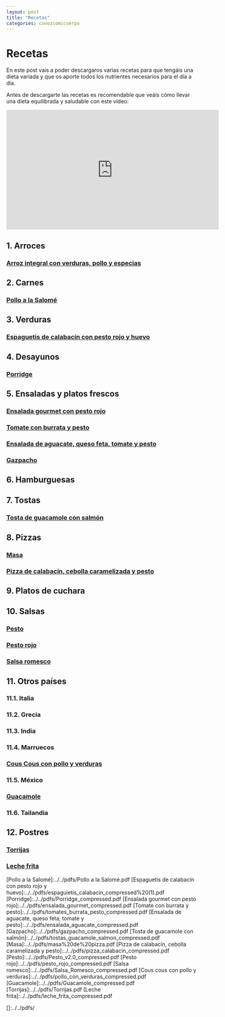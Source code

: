 ```yaml
---
layout: post
title: "Recetas"
categories: conozcomicuerpo
---
```


# Recetas

En este post vais a poder descargaros varias recetas para que tengáis una dieta variada y que os aporte todos los nutrientes necesarios para el día a día.

Antes de descargarte las recetas es recomendable que veáis cómo llevar una dieta equilibrada y saludable con este vídeo:

<iframe width="560" height="315" src="https://www.youtube.com/embed/Wr0_wULJnBE" title="YouTube video player" frameborder="0" allow="accelerometer; autoplay; clipboard-write; encrypted-media; gyroscope; picture-in-picture" allowfullscreen></iframe>

## 1. Arroces

### [Arroz integral con verduras, pollo y especias](https://danieledufis.github.io/pdfs/arroz_verduras_pollo_especias_compressed.pdf)

## 2. Carnes

### [Pollo a la Salomé](https://danieledufis.github.io/pdfs/Pollo%20a%20la%20Salome%CC%81.pdf)

## 3. Verduras

### [Espaguetis de calabacín con pesto rojo y huevo](https://danieledufis.github.io/pdfs/espaguietis_calabacin_compressed%20(1).pdf)

## 4. Desayunos

### [Porridge](https://danieledufis.github.io/pdfs/Porridge_compressed.pdf)

## 5. Ensaladas y platos frescos

### [Ensalada gourmet con pesto rojo](https://danieledufis.github.io/pdfs/ensalada_gourmet_compressed.pdf)

### [Tomate con burrata y pesto](https://danieledufis.github.io//pdfs/tomates_burrata_pesto_compressed.pdf)

### [Ensalada de aguacate, queso feta, tomate y pesto](https://danieledufis.github.io/pdfs/ensalada_aguacate_compressed.pdf)

### [Gazpacho](https://danieledufis.github.io/pdfs/gazpacho_compressed.pdf)

## 6. Hamburguesas

## 7. Tostas

### [Tosta de guacamole con salmón](https://danieledufis.github.io/pdfs/tostas_guacamole_salmon_compressed.pdf)

## 8. Pizzas

### [Masa](https://danieledufis.github.io/pdfs/masa%20de%20pizza.pdf)

### [Pizza de calabacín, cebolla caramelizada y pesto](https://danieledufis.github.io/pdfs/pizza_calabacin_compressed.pdf)

## 9. Platos de cuchara

## 10. Salsas

### [Pesto](https://danieledufis.github.io/pdfs/Pesto_v2.0_compressed.pdf)

### [Pesto rojo](https://danieledufis.github.io/pdfs/pesto_rojo_compressed.pdf)

### [Salsa romesco](https://danieledufis.github.io/pdfs/Salsa_Romesco_compressed.pdf)

## 11. Otros países

###  11.1. Italia

###  11.2. Grecia

###  11.3. India

###  11.4. Marruecos

### [Cous Cous con pollo y verduras](https://danieledufis.github.io/pdfs/pollo_con_verduras_compressed.pdf)

###  11.5. México

### [Guacamole](https://danieledufis.github.io/pdfs/Guacamole_compressed.pdf)

###  11.6. Tailandia

## 12. Postres

### [Torrijas](https://danieledufis.github.io/pdfs/Torrijas.pdf)

### [Leche frita](https://danieledufis.github.io/pdfs/leche_frita_compressed.pdf)



[Arroz integral con verduras, pollo y especias]:../../pdfs/arroz_verduras_pollo_especias_compressed.pdf
[Pollo a la Salomé]:../../pdfs/Pollo a la Salomé.pdf
[Espaguetis de calabacín con pesto rojo y huevo]:../../pdfs/espaguietis_calabacin_compressed%20(1).pdf
[Porridge]:../../pdfs/Porridge_compressed.pdf
[Ensalada gourmet con pesto rojo]:../../pdfs/ensalada_gourmet_compressed.pdf
[Tomate con burrata y pesto]:../../pdfs/tomates_burrata_pesto_compressed.pdf
[Ensalada de aguacate, queso feta, tomate y pesto]:../../pdfs/ensalada_aguacate_compressed.pdf
[Gazpacho]:../../pdfs/gazpacho_compressed.pdf
[Tosta de guacamole con salmón]:../../pdfs/tostas_guacamole_salmon_compressed.pdf
[Masa]:../../pdfs/masa%20de%20pizza.pdf
[Pizza de calabacín, cebolla caramelizada y pesto]:../../pdfs/pizza_calabacin_compressed.pdf
[Pesto]:../../pdfs/Pesto_v2.0_compressed.pdf
[Pesto rojo]:../../pdfs/pesto_rojo_compressed.pdf
[Salsa romesco]:../../pdfs/Salsa_Romesco_compressed.pdf
[Cous cous con pollo y verduras]:../../pdfs/pollo_con_verduras_compressed.pdf
[Guacamole]:../../pdfs/Guacamole_compressed.pdf
[Torrijas]:../../pdfs/Torrijas.pdf
[Leche frita]:../../pdfs/leche_frita_compressed.pdf

[]:../../pdfs/
